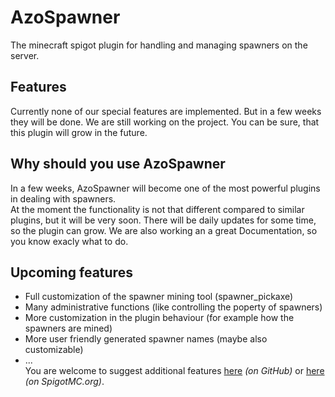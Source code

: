 # AzoSpawner
The minecraft spigot plugin for handling and managing spawners on the server.

## Features
Currently none of our special features are implemented. But in a few weeks they will be done.
We are still working on the project. You can be sure, that this plugin will grow in the future.

## Why should you use AzoSpawner
In a few weeks, AzoSpawner will become one of the most powerful plugins in dealing with spawners.  
At the moment the functionality is not that different compared to similar plugins, but it will be very soon.
There will be daily updates for some time, so the plugin can grow.
We are also working an a great Documentation, so you know exacly what to do.

## Upcoming features
* Full customization of the spawner mining tool (spawner_pickaxe)
* Many administrative functions (like controlling the poperty of spawners)
* More customization in the plugin behaviour (for example how the spawners are mined)
* More user friendly generated spawner names (maybe also customizable)
* ...  
You are welcome to suggest additional features [here](https://github.com/Azorimor/mc-azospawner/issues) _(on GitHub)_ 
or [here](https://www.spigotmc.org/resources/) _(on SpigotMC.org)_.
